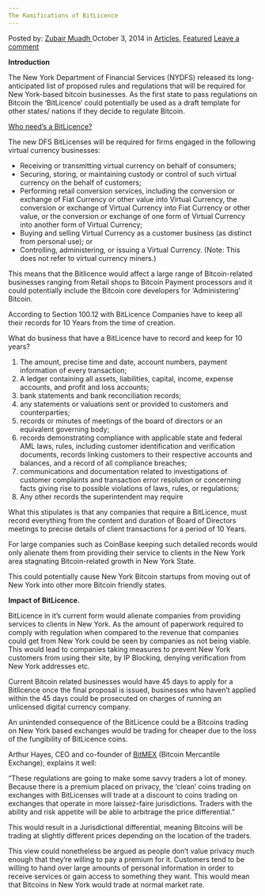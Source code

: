 ```yaml
---
The Ramifications of BitLicence
---
```

<article class="post-listing post-6861 post type-post status-publish format-standard has-post-thumbnail hentry category-articles category-deepdot-news tag-bitlicence tag-ramifications">
    <div class="post-inner">
    <p class="post-meta">
    <span>Posted by: <a href="https://www.deepdotweb.com/author/zubairmuadh/" title="">Zubair Muadh </a></span>
    <span>October 3, 2014</span>
    <span>in <a href="https://www.deepdotweb.com/category/articles/" rel="category tag">Articles</a>, <a href="https://www.deepdotweb.com/category/deepdot-news/" rel="category tag">Featured</a></span>
    <span><a href="https://www.deepdotweb.com/2014/10/03/ramifications-bitlicence/#respond">Leave a comment</a></span>
    </p>
    <div class="clear"></div>
    <div class="entry">
    <p><strong>Introduction</strong></p>
    <p>The New York Department of Financial Services (NYDFS) released its long-anticipated list of proposed rules and regulations that will be required for New York-based bitcoin businesses. As the first state to pass regulations on Bitcoin the ‘BitLicence’ could potentially be used as a draft template for other states/ nations if they decide to regulate Bitcoin.</p>
    <p><span style="text-decoration: underline;">Who need’s a BitLicence?</span></p>
    <p>The new DFS BitLicenses will be required for firms engaged in the following virtual currency businesses:</p>
    <ul>
    <li>Receiving or transmitting virtual currency on behalf of consumers;</li>
    <li>Securing, storing, or maintaining custody or control of such virtual currency on the behalf of customers;</li>
    <li>Performing retail conversion services, including the conversion or exchange of Fiat Currency or other value into Virtual Currency, the conversion or exchange of Virtual Currency into Fiat Currency or other value, or the conversion or exchange of one form of Virtual Currency into another form of Virtual Currency;</li>
    <li>Buying and selling Virtual Currency as a customer business (as distinct from personal use); or</li>
    <li>Controlling, administering, or issuing a Virtual Currency. (Note: This does not refer to virtual currency miners.)</li>
    </ul>
    <p>This means that the Bitlicence would affect a large range of Bitcoin-related businesses ranging from Retail shops to Bitcoin Payment processors and it could potentially include the Bitcoin core developers for ‘Administering’ Bitcoin.</p>
    <p>According to Section 100.12 with BitLicence Companies have to keep all their records for 10 Years from the time of creation.</p>
    <p>What do business that have a BitLicence have to record and keep for 10 years?</p>
    <ol>
    <li>The amount, precise time and date, account numbers, payment information of every transaction;</li>
    <li>A ledger containing all assets, liabilities, capital, income, expense accounts, and profit and loss accounts;</li>
    <li>bank statements and bank reconciliation records;</li>
    <li>any statements or valuations sent or provided to customers and counterparties;</li>
    <li>records or minutes of meetings of the board of directors or an equivalent governing body;</li>
    <li>records demonstrating compliance with applicable state and federal AML laws, rules, including customer identification and verification documents, records linking customers to their respective accounts and balances, and a record of all compliance breaches;</li>
    <li>communications and documentation related to investigations of customer complaints and transaction error resolution or concerning facts giving rise to possible violations of laws, rules, or regulations;</li>
    <li>Any other records the superintendent may require</li>
    </ol>
    <p>What this stipulates is that any companies that require a BitLicence, must record everything from the content and duration of Board of Directors meetings to precise details of client transactions for a period of 10 Years.</p>
    <p>For large companies such as CoinBase keeping such detailed records would only alienate them from providing their service to clients in the New York area stagnating Bitcoin-related growth in New York State.</p>
    <p>This could potentially cause New York Bitcoin startups from moving out of New York into other more Bitcoin friendly states.</p>
    <p><strong>Impact of BitLicence.</strong></p>
    <p>BitLicence in it’s current form would alienate companies from providing services to clients in New York. As the amount of paperwork required to comply with regulation when compared to the revenue that companies could get from New York could be seen by companies as not being viable. This would lead to companies taking measures to prevent New York customers from using their site, by IP Blocking, denying verification from New York addresses etc.</p>
    <p>Current Bitcoin related businesses would have 45 days to apply for a Bitlicence once the final proposal is issued, businesses who haven’t applied within the 45 days could be prosecuted on charges of running an unlicensed digital currency company.</p>
    <p>An unintended consequence of the BitLicence could be a Bitcoins trading on New York based exchanges would be trading for cheaper due to the loss of the fungibility of BitLicence coins.</p>
    <p>Arthur Hayes, CEO and co-founder of <a href="http://www.bitmex.com/">BitMEX</a> (Bitcoin Mercantile Exchange), explains it well:</p>
    <p>“These regulations are going to make some savvy traders a lot of money. Because there is a premium placed on privacy, the ‘clean’ coins trading on exchanges with BitLicenses will trade at a discount to coins trading on exchanges that operate in more laissez-faire jurisdictions. Traders with the ability and risk appetite will be able to arbitrage the price differential.”</p>
    <p>This would result in a Jurisdictional differential, meaning Bitcoins will be trading at slightly different prices depending on the location of the traders.</p>
    <p>This view could nonetheless be argued as people don’t value privacy much enough that they’re willing to pay a premium for it. Customers tend to be willing to hand over large amounts of personal information in order to receive services or gain access to something they want. This would mean that Bitcoins in New York would trade at normal market rate.</p>
    </div>
    <span style="display:none"><a href="https://www.deepdotweb.com/tag/bitlicence/" rel="tag">bitlicence</a> <a href="https://www.deepdotweb.com/tag/ramifications/" rel="tag">ramifications</a></span> <span style="display:none" class="updated">2014-10-03</span>
    <div style="display:none" class="vcard author" itemprop="author" itemscope itemtype="http://schema.org/Person"><strong class="fn" itemprop="name"><a href="https://www.deepdotweb.com/author/zubairmuadh/" title="Posts by Zubair Muadh" rel="author">Zubair Muadh</a></strong></div>
    </div>
</article>


